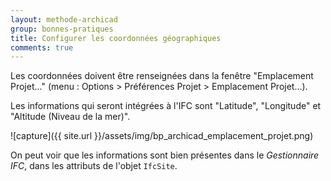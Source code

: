 ```yaml
---
layout: methode-archicad
group: bonnes-pratiques
title: Configurer les coordonnées géographiques
comments: true
---
```


Les coordonnées doivent être renseignées dans la fenêtre "Emplacement Projet..." (menu : Options > Préférences Projet > Emplacement Projet...).

Les informations qui seront intégrées à l'IFC sont "Latitude", "Longitude" et "Altitude (Niveau de la mer)".

![capture]({{ site.url }}/assets/img/bp_archicad_emplacement_projet.png)

On peut voir que les informations sont bien présentes dans le *Gestionnaire IFC*, dans les attributs de l'objet `IfcSite`.
